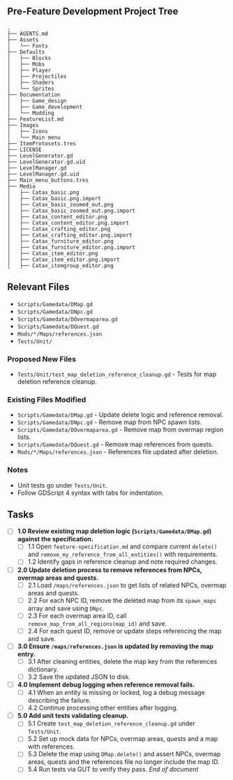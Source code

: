 ## Pre-Feature Development Project Tree
```
.
├── AGENTS.md
├── Assets
│   └── Fonts
├── Defaults
│   ├── Blocks
│   ├── Mobs
│   ├── Player
│   ├── Projectiles
│   ├── Shaders
│   └── Sprites
├── Documentation
│   ├── Game_design
│   ├── Game_development
│   └── Modding
├── FeatureList.md
├── Images
│   ├── Icons
│   └── Main menu
├── ItemProtosets.tres
├── LICENSE
├── LevelGenerator.gd
├── LevelGenerator.gd.uid
├── LevelManager.gd
├── LevelManager.gd.uid
├── Main_menu_buttons.tres
├── Media
│   ├── Catax_basic.png
│   ├── Catax_basic.png.import
│   ├── Catax_basic_zoomed_out.png
│   ├── Catax_basic_zoomed_out.png.import
│   ├── Catax_content_editor.png
│   ├── Catax_content_editor.png.import
│   ├── Catax_crafting_editor.png
│   ├── Catax_crafting_editor.png.import
│   ├── Catax_furniture_editor.png
│   ├── Catax_furniture_editor.png.import
│   ├── Catax_item_editor.png
│   ├── Catax_item_editor.png.import
│   ├── Catax_itemgroup_editor.png
```

## Relevant Files
- `Scripts/Gamedata/DMap.gd`
- `Scripts/Gamedata/DNpc.gd`
- `Scripts/Gamedata/DOvermaparea.gd`
- `Scripts/Gamedata/DQuest.gd`
- `Mods/*/Maps/references.json`
- `Tests/Unit/`

### Proposed New Files
- `Tests/Unit/test_map_deletion_reference_cleanup.gd` - Tests for map deletion reference cleanup.

### Existing Files Modified
- `Scripts/Gamedata/DMap.gd` - Update delete logic and reference removal.
- `Scripts/Gamedata/DNpc.gd` - Remove map from NPC spawn lists.
- `Scripts/Gamedata/DOvermaparea.gd` - Remove map from overmap region lists.
- `Scripts/Gamedata/DQuest.gd` - Remove map references from quests.
- `Mods/*/Maps/references.json` - References file updated after deletion.

### Notes
- Unit tests go under `Tests/Unit`.
- Follow GDScript 4 syntax with tabs for indentation.

## Tasks
- [ ] **1.0 Review existing map deletion logic (`Scripts/Gamedata/DMap.gd`) against the specification.**
  - [ ] 1.1 Open `feature-specification.md` and compare current `delete()` and `remove_my_reference_from_all_entities()` with requirements.
  - [ ] 1.2 Identify gaps in reference cleanup and note required changes.
- [ ] **2.0 Update deletion process to remove references from NPCs, overmap areas and quests.**
  - [ ] 2.1 Load `/maps/references.json` to get lists of related NPCs, overmap areas and quests.
  - [ ] 2.2 For each NPC ID, remove the deleted map from its `spawn_maps` array and save using `DNpc`.
  - [ ] 2.3 For each overmap area ID, call `remove_map_from_all_regions(map_id)` and save.
  - [ ] 2.4 For each quest ID, remove or update steps referencing the map and save.
- [ ] **3.0 Ensure `/maps/references.json` is updated by removing the map entry.**
  - [ ] 3.1 After cleaning entities, delete the map key from the references dictionary.
  - [ ] 3.2 Save the updated JSON to disk.
- [ ] **4.0 Implement debug logging when reference removal fails.**
  - [ ] 4.1 When an entity is missing or locked, log a debug message describing the failure.
  - [ ] 4.2 Continue processing other entities after logging.
- [ ] **5.0 Add unit tests validating cleanup.**
  - [ ] 5.1 Create `test_map_deletion_reference_cleanup.gd` under `Tests/Unit`.
  - [ ] 5.2 Set up mock data for NPCs, overmap areas, quests and a map with references.
  - [ ] 5.3 Delete the map using `DMap.delete()` and assert NPCs, overmap areas, quests and the references file no longer include the map ID.
  - [ ] 5.4 Run tests via GUT to verify they pass.
*End of document*
